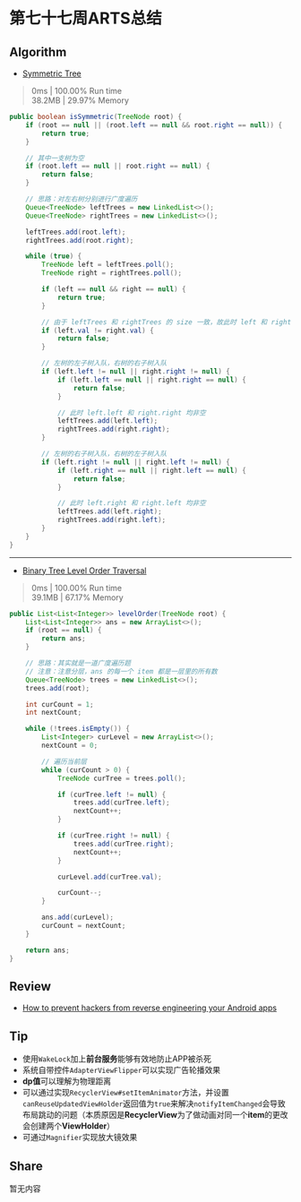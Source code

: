 # 第七十七周ARTS总结
## Algorithm
- [Symmetric Tree](https://leetcode.com/problems/symmetric-tree/)
> 0ms | 100.00% Run time  
> 38.2MB | 29.97% Memory
```java
public boolean isSymmetric(TreeNode root) {
    if (root == null || (root.left == null && root.right == null)) {
        return true;
    }

    // 其中一支树为空
    if (root.left == null || root.right == null) {
        return false;
    }

    // 思路：对左右树分别进行广度遍历
    Queue<TreeNode> leftTrees = new LinkedList<>();
    Queue<TreeNode> rightTrees = new LinkedList<>();

    leftTrees.add(root.left);
    rightTrees.add(root.right);

    while (true) {
        TreeNode left = leftTrees.poll();
        TreeNode right = rightTrees.poll();

        if (left == null && right == null) {
            return true;
        }

        // 由于 leftTrees 和 rightTrees 的 size 一致，故此时 left 和 right 均非空
        if (left.val != right.val) {
            return false;
        }

        // 左树的左子树入队，右树的右子树入队
        if (left.left != null || right.right != null) {
            if (left.left == null || right.right == null) {
                return false;
            }

            // 此时 left.left 和 right.right 均非空
            leftTrees.add(left.left);
            rightTrees.add(right.right);
        }

        // 左树的右子树入队，右树的左子树入队
        if (left.right != null || right.left != null) {
            if (left.right == null || right.left == null) {
                return false;
            }

            // 此时 left.right 和 right.left 均非空
            leftTrees.add(left.right);
            rightTrees.add(right.left);
        }
    }
}
```

----
- [Binary Tree Level Order Traversal](https://leetcode.com/problems/binary-tree-level-order-traversal/)
> 0ms | 100.00% Run time  
> 39.1MB | 67.17% Memory
```java
public List<List<Integer>> levelOrder(TreeNode root) {
    List<List<Integer>> ans = new ArrayList<>();
    if (root == null) {
        return ans;
    }

    // 思路：其实就是一道广度遍历题
    // 注意：注意分层，ans 的每一个 item 都是一层里的所有数
    Queue<TreeNode> trees = new LinkedList<>();
    trees.add(root);

    int curCount = 1;
    int nextCount;

    while (!trees.isEmpty()) {
        List<Integer> curLevel = new ArrayList<>();
        nextCount = 0;

        // 遍历当前层
        while (curCount > 0) {
            TreeNode curTree = trees.poll();

            if (curTree.left != null) {
                trees.add(curTree.left);
                nextCount++;
            }

            if (curTree.right != null) {
                trees.add(curTree.right);
                nextCount++;
            }

            curLevel.add(curTree.val);

            curCount--;
        }

        ans.add(curLevel);
        curCount = nextCount;
    }

    return ans;
}
```

## Review
- [How to prevent hackers from reverse engineering your Android apps](https://medium.com/proandroiddev/how-to-prevent-hackers-from-reverse-engineering-your-android-apps-2981661ab1c2)

## Tip
+ 使用`WakeLock`加上**前台服务**能够有效地防止APP被杀死
+ 系统自带控件`AdapterViewFlipper`可以实现广告轮播效果
+ **dp值**可以理解为物理距离
+ 可以通过实现`RecyclerView#setItemAnimator`方法，并设置`canReuseUpdatedViewHolder`返回值为`true`来解决`notifyItemChanged`会导致布局跳动的问题（本质原因是**RecyclerView**为了做动画对同一个**item**的更改会创建两个**ViewHolder**）
+ 可通过`Magnifier`实现放大镜效果

## Share
暂无内容